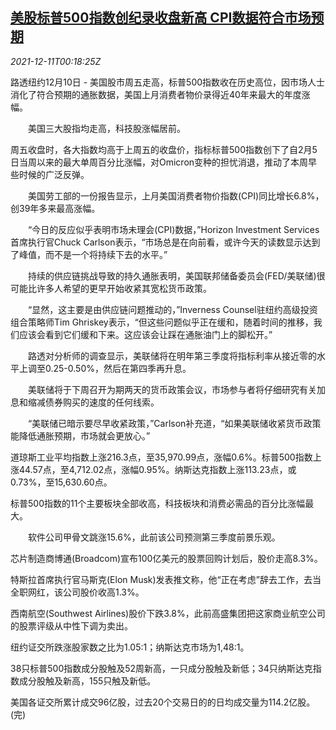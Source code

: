 <!--1639182663000-->
[美股标普500指数创纪录收盘新高 CPI数据符合市场预期](https://cn.reuters.com/article/us-stocks-market-cpi-1211-idCNKBS2IQ00D)
------

<div><i>2021-12-11T00:18:25Z</i></div><p>路透纽约12月10日 - 美国股市周五走高，标普500指数收在历史高位，因市场人士消化了符合预期的通胀数据，美国上月消费者物价录得近40年来最大的年度涨幅。</p><p>　　美国三大股指均走高，科技股涨幅居前。</p><p>周五收盘时，各大指数均高于上周五的收盘价，指标标普500指数创下了自2月5日当周以来的最大单周百分比涨幅，对Omicron变种的担忧消退，推动了本周早些时候的广泛反弹。</p><p>　　美国劳工部的一份报告显示，上月美国消费者物价指数(CPI)同比增长6.8%，创39年多来最高涨幅。</p><p>　　“今日的反应似乎表明市场未理会(CPI)数据，”Horizon Investment Services首席执行官Chuck Carlson表示，“市场总是在向前看，或许今天的读数显示达到了峰值，而不是一个将持续下去的水平。”</p><p>　　持续的供应链挑战导致的持久通胀表明，美国联邦储备委员会(FED/美联储)很可能比许多人希望的更早开始收紧其宽松货币政策。</p><p>　　“显然，这主要是由供应链问题推动的，”Inverness Counsel驻纽约高级投资组合策略师Tim Ghriskey表示，“但这些问题似乎正在缓和，随着时间的推移，我们应该会看到它们缓和下来。这应该会让踩在通胀油门上的脚松开。”</p><p>　　路透对分析师的调查显示，美联储将在明年第三季度将指标利率从接近零的水平上调至0.25-0.50%，然后在第四季再升息。</p><p>　　美联储将于下周召开为期两天的货币政策会议，市场参与者将仔细研究有关加息和缩减债券购买的速度的任何线索。</p><p>　　“美联储已暗示要尽早收紧政策，”Carlson补充道，“如果美联储收紧货币政策能降低通胀预期，市场就会更放心。”</p><p>道琼斯工业平均指数上涨216.3点，至35,970.99点，涨幅0.6%。标普500指数上涨44.57点，至4,712.02点，涨幅0.95%。纳斯达克指数上涨113.23点，或0.73%，至15,630.60点。</p><p>标普500指数的11个主要板块全部收高，科技板块和消费必需品的百分比涨幅最大。</p><p>　　软件公司甲骨文跳涨15.6%，此前该公司预测第三季度前景乐观。</p><p>芯片制造商博通(Broadcom)宣布100亿美元的股票回购计划后，股价走高8.3%。</p><p>特斯拉首席执行官马斯克(Elon Musk)发表推文称，他“正在考虑”辞去工作，去当全职网红，该公司股价收高1.3%。</p><p>西南航空(Southwest Airlines)股价下跌3.8%，此前高盛集团把这家商业航空公司的股票评级从中性下调为卖出。</p><p>纽约证交所跌涨股家数之比为1.05:1；纳斯达克市场为1,48:1。</p><p>38只标普500指数成分股触及52周新高，一只成分股触及新低；34只纳斯达克指数成分股触及新高，155只触及新低。</p><p>美国各证交所累计成交96亿股，过去20个交易日的的日均成交量为114.2亿股。(完)</p>
